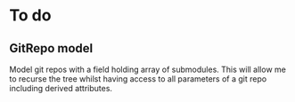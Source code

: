 # To do

## GitRepo model
Model git repos with a field holding array of submodules. This will allow me to recurse the tree whilst having access to all parameters of a git repo including derived attributes.
